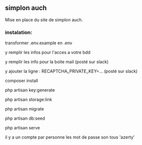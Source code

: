 ## simplon auch

  Mise en place du site de simplon auch. 
### instalation:

transformer .env.example en .env

y remplir les infos pour l'acces a votre bdd

y remplir les info pour la boite mail (posté sur slack)

y ajouter la ligne : RECAPTCHA_PRIVATE_KEY=... (posté sur slack)

composer install

php artisan key:generate

php artisan storage:link

php artisan migrate

php artisan db:seed

php artisan serve

il y a un compte par personne les mot de passe son tous 'azerty'
